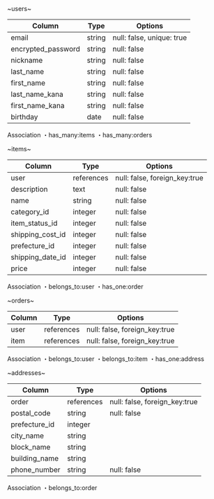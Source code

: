 
~users~

| Column             | Type                | Options                   |
|--------------------|---------------------|---------------------------|
| email              | string              | null: false, unique: true |
| encrypted_password | string              | null: false               |
| nickname           | string              | null: false               |
| last_name          | string              | null: false               |
| first_name         | string              | null: false               |
| last_name_kana     | string              | null: false               |
| first_name_kana    | string              | null: false               |
| birthday           | date                | null: false               |


Association
・has_many:items
・has_many:orders


~items~

| Column             | Type                | Options                       |
|--------------------|---------------------|-------------------------------|
| user               | references          | null: false, foreign_key:true |
| description        | text                | null: false                   |
| name               | string              | null: false                   |
| category_id        | integer             | null: false                   |
| item_status_id     | integer             | null: false                   |
| shipping_cost_id   | integer             | null: false                   | 
| prefecture_id      | integer             | null: false                   |
| shipping_date_id   | integer             | null: false                   |
| price              | integer             | null: false                   | 

Association
・belongs_to:user
・has_one:order


~orders~

| Column             | Type                | Options                       |
|--------------------|---------------------|-------------------------------|
| user               | references          | null: false, foreign_key:true |
| item               | references          | null: false, foreign_key:true |

Association
・belongs_to:user
・belongs_to:item
・has_one:address

~addresses~

| Column             | Type                | Options                       |
|--------------------|---------------------|-------------------------------|
| order              | references          | null: false, foreign_key:true |
| postal_code        | string              | null: false                   |
| prefecture_id      | integer             |                               |
| city_name          | string              |                               |
| block_name         | string              |                               |
| building_name      | string              |                               |
| phone_number       | string              | null: false                   |

Association
・belongs_to:order
